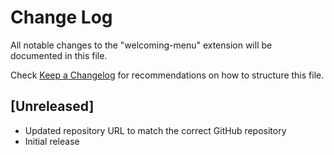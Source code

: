 # Change Log

All notable changes to the "welcoming-menu" extension will be documented in this file.

Check [Keep a Changelog](http://keepachangelog.com/) for recommendations on how to structure this file.

## [Unreleased]

- Updated repository URL to match the correct GitHub repository
- Initial release